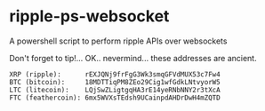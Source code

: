 ripple-ps-websocket
===================

A powershell script to perform ripple APIs over websockets

Don't forget to tip!... OK.. nevermind... these addresses are ancient.
```
XRP (ripple):      rEXJQNj9frFgG3Wk3smqGFVdMUX53c7Fw4
BTC (bitcoin):     18MDTTiqPM8ZEo29Cig1wfGdkLNtvyorW5
LTC (litecoin):    LQjSwZLigtgqHA3rE14yeRNbNNY2r3tXcA
FTC (feathercoin): 6mx5WVXsTEdsh9UCainpdAHDrDwH4mZQTD
```

